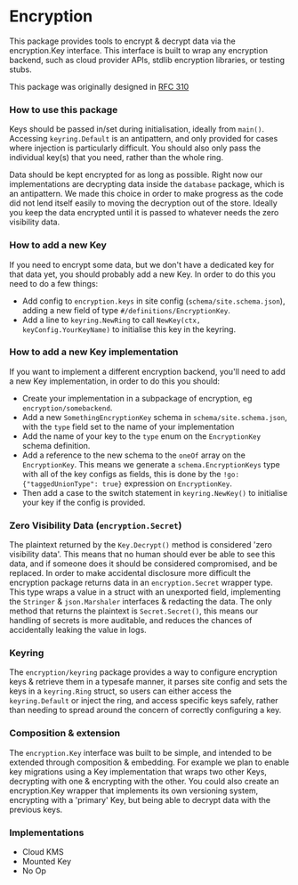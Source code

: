 # Encryption

This package provides tools to encrypt & decrypt data via the encryption.Key interface. This interface is built to wrap any encryption backend, such as cloud provider APIs, stdlib encryption libraries, or testing stubs. 

This package was originally designed in [RFC 310](https://docs.google.com/document/d/1ZlQzlTRtrQbx3yi2cqmSjyq3ddcp2eKnhqekLOvzm_w/edit#)

### How to use this package
Keys should be passed in/set during initialisation, ideally from `main()`. Accessing `keyring.Default` is an antipattern, and only provided for cases where injection is particularly difficult. You should also only pass the individual key(s) that you need, rather than the whole ring.

Data should be kept encrypted for as long as possible. Right now our implementations are decrypting data inside the `database` package, which is an antipattern. We made this choice in order to make progress as the code did not lend itself easily to moving the decryption out of the store. Ideally you keep the data encrypted until it is passed to whatever needs the zero visibility data.

### How to add a new Key
If you need to encrypt some data, but we don't have a dedicated key for that data yet, you should probably add a new Key. In order to do this you need to do a few things:
* Add config to `encryption.keys` in site config (`schema/site.schema.json`), adding a new field of type `#/definitions/EncryptionKey`.
* Add a line to `keyring.NewRing` to call `NewKey(ctx, keyConfig.YourKeyName)` to initialise this key in the keyring.

### How to add a new Key implementation
If you want to implement a different encryption backend, you'll need to add a new Key implementation, in order to do this you should:
* Create your implementation in a subpackage of encryption, eg `encryption/somebackend`.
* Add a new `SomethingEncryptionKey` schema in `schema/site.schema.json`, with the `type` field set to the name of your implementation
* Add the name of your key to the `type` enum on the `EncryptionKey` schema definition.
* Add a reference to the new schema to the `oneOf` array on the `EncryptionKey`. This means we generate a `schema.EncryptionKeys` type with all of the key configs as fields, this is done by the `!go: {"taggedUnionType": true}` expression on `EncryptionKey`.
* Then add a case to the switch statement in `keyring.NewKey()` to initialise your key if the config is provided.

### Zero Visibility Data (`encryption.Secret`)
The plaintext returned by the `Key.Decrypt()` method is considered 'zero visibility data'. This means that no human should ever be able to see this data, and if someone does it should be considered compromised, and be replaced. In order to make accidental disclosure more difficult the encryption package returns data in an `encryption.Secret` wrapper type. This type wraps a value in a struct with an unexported field, implementing the `Stringer` & `json.Marshaler` interfaces & redacting the data. The only method that returns the plaintext is `Secret.Secret()`, this means our handling of secrets is more auditable, and reduces the chances of accidentally leaking the value in logs.

### Keyring
The `encryption/keyring` package provides a way to configure encryption keys & retrieve them in a typesafe manner, it parses site config and sets the keys in a `keyring.Ring` struct, so users can either access the `keyring.Default` or inject the ring, and access specific keys safely, rather than needing to spread around the concern of correctly configuring a key.

### Composition & extension
The `encryption.Key` interface was built to be simple, and intended to be extended through composition & embedding. For example we plan to enable key migrations using a Key implementation that wraps two other Keys, decrypting with one & encrypting with the other. You could also create an encryption.Key wrapper that implements its own versioning system, encrypting with a 'primary' Key, but being able to decrypt data with the previous keys.

### Implementations

* Cloud KMS
* Mounted Key
* No Op
